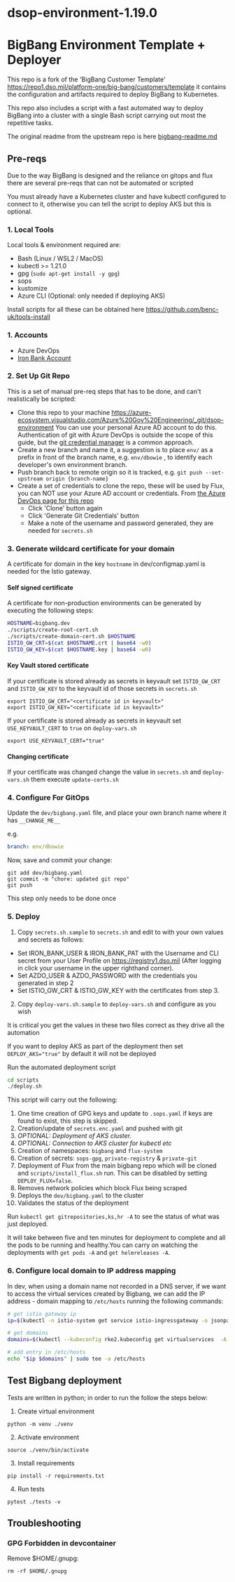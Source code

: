 # dsop-environment-1.19.0

# BigBang Environment Template + Deployer

This repo is a fork of the 'BigBang Customer Template' https://repo1.dso.mil/platform-one/big-bang/customers/template it contains the configuration and artifacts required to deploy BigBang to Kubernetes.

This repo also includes a script with a fast automated way to deploy BigBang into a cluster with a single Bash script carrying out most the repetitive tasks.

The original readme from the upstream repo is here [bigbang-readme.md](./bigbang-readme.md)

## Pre-reqs

Due to the way BigBang is designed and the reliance on gitops and flux there are several pre-reqs that can not be automated or scripted

You must already have a Kubernetes cluster and have kubectl configured to connect to it, otherwise you can tell the script to deploy AKS but this is optional.

### 1. Local Tools

Local tools & environment required are:

- Bash (Linux / WSL2 / MacOS)
- kubectl >= 1.21.0
- gpg (`sudo apt-get install -y gpg`)
- sops
- kustomize
- Azure CLI (Optional: only needed if deploying AKS)

Install scripts for all these can be obtained here https://github.com/benc-uk/tools-install

### 1. Accounts

- Azure DevOps
- [Iron Bank Account](https://ironbank.dso.mil/)

### 2. Set Up Git Repo

This is a set of manual pre-req steps that has to be done, and can't realistically be scripted:

- Clone this repo to your machine https://azure-ecosystem.visualstudio.com/Azure%20Gov%20Engineering/_git/dsop-environment
  You can use your personal Azure AD account to do this. Authentication of git with Azure DevOps is outside the scope of this guide, but the [git credential manager](https://docs.microsoft.com/en-us/azure/devops/repos/git/set-up-credential-managers?view=azure-devops) is a common approach.
- Create a new branch and name it, a suggestion is to place `env/` as a prefix in front of the branch name, e.g. `env/dbowie` , to identify each developer's own environment branch.
- Push branch back to remote origin so it is tracked, e.g. `git push --set-upstream origin {branch-name}`
- Create a set of credentials to clone the repo, these will be used by Flux, you can NOT use your Azure AD account or credentials.
  From [the Azure DevOps page for this repo](https://azure-ecosystem.visualstudio.com/Azure%20Gov%20Engineering/_git/dsop-environment)
  - Click 'Clone' button again
  - Click 'Generate Git Credentials' button
  - Make a note of the username and password generated, they are needed for `secrets.sh`

### 3. Generate wildcard certificate for your domain

A certificate for domain in the key `hostname` in dev/configmap.yaml is needed for the Istio gateway.

#### Self signed certificate

A certificate for non-production environments can be generated by executing the following steps:
```bash
HOSTNAME=bigbang.dev
./scripts/create-root-cert.sh
./scripts/create-domain-cert.sh $HOSTNAME
ISTIO_GW_CRT=$(cat $HOSTNAME.crt | base64 -w0)
ISTIO_GW_KEY=$(cat $HOSTNAME.key | base64 -w0)
```

#### Key Vault stored certificate

If your certificate is stored already as secrets in keyvault set `ISTIO_GW_CRT` and `ISTIO_GW_KEY` to the keyvault id of those secrets in `secrets.sh`

```
export ISTIO_GW_CRT="<certificate id in keyvault>"
export ISTIO_GW_KEY="<certificate id in keyvault>"
```

If your certificate is stored already as secrets in keyvault set `USE_KEYVAULT_CERT` to `true` on `deploy-vars.sh`

```
export USE_KEYVAULT_CERT="true"
```

#### Changing certificate

If your certificate was changed change the value in `secrets.sh` and `deploy-vars.sh` them execute `update-certs.sh`

### 4. Configure For GitOps

Update the `dev/bigbang.yaml` file, and place your own branch name where it has `__CHANGE_ME__`

e.g.

```yaml
branch: env/dbowie
```

Now, save and commit your change:

```shell
git add dev/bigbang.yaml
git commit -m "chore: updated git repo"
git push
```

This step only needs to be done once

### 5. Deploy

1. Copy `secrets.sh.sample` to `secrets.sh` and edit to with your own values and secrets as follows:
- Set IRON_BANK_USER & IRON_BANK_PAT with the Username and CLI secret from your User Profile on https://registry1.dso.mil (After logging in click your username in the upper righthand corner).
- Set AZDO_USER & AZDO_PASSWORD with the credentials you generated in step 2
- Set ISTIO_GW_CRT & ISTIO_GW_KEY with the certificates from step 3.
2. Copy `deploy-vars.sh.sample` to `deploy-vars.sh` and configure as you wish

It is critical you get the values in these two files correct as they drive all the automation

If you want to deploy AKS as part of the deployment then set `DEPLOY_AKS="true"` by default it will not be deployed

Run the automated deployment script

```bash
cd scripts
./deploy.sh
```

This script will carry out the following:

1. One time creation of GPG keys and update to `.sops.yaml` if keys are found to exist, this step is skipped.
2. Creation/update of `secrets.enc.yaml` and pushed with git
3. _OPTIONAL: Deployment of AKS cluster._
4. _OPTIONAL: Connection to AKS cluster for kubectl etc_
5. Creation of namespaces: `bigbang` and `flux-system`
6. Creation of secrets: `sops-gpg`, `private-registry` & `private-git`
7. Deployment of Flux from the main bigbang repo which will be cloned and `scripts/install_flux.sh` run. This can be disabled by setting `DEPLOY_FLUX=false`.
8. Removes network policies which block Flux being scraped
9. Deploys the `dev/bigbang.yaml` to the cluster
10. Validates the status of the deployment

Run `kubectl get gitrepositories,ks,hr -A` to see the status of what was just deployed.

It will take between five and ten minutes for deployment to complete and all the pods to be running and healthy.You can carry on watching the deployments with `get pods -A` and `get helmreleases -A`.

### 6. Configure local domain to IP address mapping

In dev, when using a domain name not recorded in a DNS server, if we want to access the virtual services created by Bigbang, we can add the IP address - domain mapping to `/etc/hosts` running the following commands:

```bash
# get istio gateway ip
ip=$(kubectl -n istio-system get service istio-ingressgateway -o jsonpath='{.status.loadBalancer.ingress[0].ip}')

# get domains
domains=$(kubectl --kubeconfig rke2.kubeconfig get virtualservices  -A -o jsonpath="{ .items[*].spec.hosts[*] }")

# add entry in /etc/hosts
echo "$ip $domains" | sudo tee -a /etc/hosts
```

## Test Bigbang deployment

Tests are written in python; in order to run the follow the steps below:

1. Create virtual environment
```
python -m venv ./venv
```

2. Activate environment
```
source ./venv/bin/activate
```

3. Install requirements
```
pip install -r requirements.txt
```

4. Run tests
```
pytest ./tests -v
```

## Troubleshooting

### GPG Forbidden in devcontainer

Remove $HOME/.gnupg:

```
rm -rf $HOME/.gnupg
```
